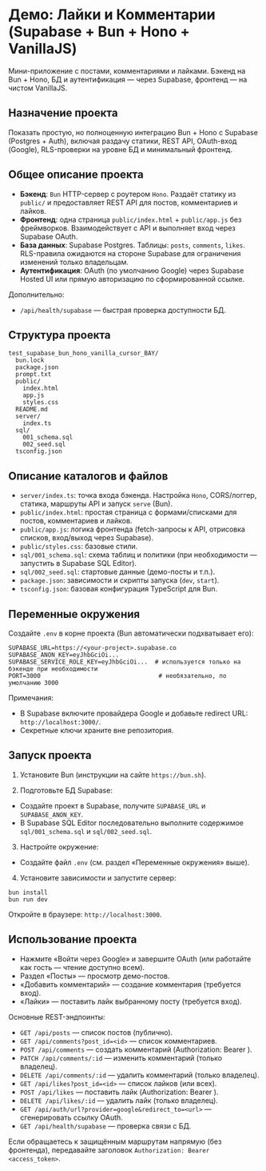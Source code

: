 # Демо: Лайки и Комментарии (Supabase + Bun + Hono + VanillaJS)

Мини-приложение с постами, комментариями и лайками. Бэкенд на Bun + Hono, БД и аутентификация — через Supabase, фронтенд — на чистом VanillaJS.

## Назначение проекта

Показать простую, но полноценную интеграцию Bun + Hono с Supabase (Postgres + Auth), включая раздачу статики, REST API, OAuth-вход (Google), RLS-проверки на уровне БД и минимальный фронтенд.

## Общее описание проекта

- **Бэкенд**: `Bun` HTTP-сервер с роутером `Hono`. Раздаёт статику из `public/` и предоставляет REST API для постов, комментариев и лайков.
- **Фронтенд**: одна страница `public/index.html` + `public/app.js` без фреймворков. Взаимодействует с API и выполняет вход через Supabase OAuth.
- **База данных**: Supabase Postgres. Таблицы: `posts`, `comments`, `likes`. RLS-правила ожидаются на стороне Supabase для ограничения изменений только владельцам.
- **Аутентификация**: OAuth (по умолчанию Google) через Supabase Hosted UI или прямую авторизацию по сформированной ссылке.

Дополнительно:
- `/api/health/supabase` — быстрая проверка доступности БД.

## Структура проекта

```
test_supabase_bun_hono_vanilla_cursor_BAY/
  bun.lock
  package.json
  prompt.txt
  public/
    index.html
    app.js
    styles.css
  README.md
  server/
    index.ts
  sql/
    001_schema.sql
    002_seed.sql
  tsconfig.json
```

## Описание каталогов и файлов

- `server/index.ts`: точка входа бэкенда. Настройка `Hono`, CORS/логгер, статика, маршруты API и запуск `serve` (Bun).
- `public/index.html`: простая страница с формами/списками для постов, комментариев и лайков.
- `public/app.js`: логика фронтенда (fetch-запросы к API, отрисовка списков, вход/выход через Supabase).
- `public/styles.css`: базовые стили.
- `sql/001_schema.sql`: схема таблиц и политики (при необходимости — запустить в Supabase SQL Editor).
- `sql/002_seed.sql`: стартовые данные (демо-посты и т.п.).
- `package.json`: зависимости и скрипты запуска (`dev`, `start`).
- `tsconfig.json`: базовая конфигурация TypeScript для Bun.

## Переменные окружения

Создайте `.env` в корне проекта (Bun автоматически подхватывает его):

```
SUPABASE_URL=https://<your-project>.supabase.co
SUPABASE_ANON_KEY=eyJhbGciOi...
SUPABASE_SERVICE_ROLE_KEY=eyJhbGciOi...  # используется только на бэкенде при необходимости
PORT=3000                                 # необязательно, по умолчанию 3000
```

Примечания:
- В Supabase включите провайдера Google и добавьте redirect URL: `http://localhost:3000/`.
- Секретные ключи храните вне репозитория.

## Запуск проекта

1) Установите Bun (инструкции на сайте `https://bun.sh`).

2) Подготовьте БД Supabase:
- Создайте проект в Supabase, получите `SUPABASE_URL` и `SUPABASE_ANON_KEY`.
- В Supabase SQL Editor последовательно выполните содержимое `sql/001_schema.sql` и `sql/002_seed.sql`.

3) Настройте окружение:
- Создайте файл `.env` (см. раздел «Переменные окружения» выше).

4) Установите зависимости и запустите сервер:

```
bun install
bun run dev
```

Откройте в браузере: `http://localhost:3000`.

## Использование проекта

- Нажмите «Войти через Google» и завершите OAuth (или работайте как гость — чтение доступно всем).
- Раздел «Посты» — просмотр демо-постов.
- «Добавить комментарий» — создание комментария (требуется вход).
- «Лайки» — поставить лайк выбранному посту (требуется вход).

Основные REST-эндпоинты:
- `GET /api/posts` — список постов (публично).
- `GET /api/comments?post_id=<id>` — список комментариев.
- `POST /api/comments` — создать комментарий (Authorization: Bearer <JWT>).
- `PATCH /api/comments/:id` — изменить комментарий (только владелец).
- `DELETE /api/comments/:id` — удалить комментарий (только владелец).
- `GET /api/likes?post_id=<id>` — список лайков (или всех).
- `POST /api/likes` — поставить лайк (Authorization: Bearer <JWT>).
- `DELETE /api/likes/:id` — удалить лайк (только владелец).
- `GET /api/auth/url?provider=google&redirect_to=<url>` — сгенерировать ссылку OAuth.
- `GET /api/health/supabase` — проверка связи с БД.

Если обращаетесь к защищённым маршрутам напрямую (без фронтенда), передавайте заголовок `Authorization: Bearer <access_token>`.

